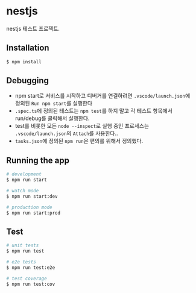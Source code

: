 # nestjs

nestjs 테스트 프로젝트.

## Installation

```bash
$ npm install
```

## Debugging

-   npm start로 서비스를 시작하고 디버거를 연결하려면 `.vscode/launch.json`에 정의된 `Run npm start`를 실행한다
-   `.spec.ts`에 정의된 테스트는 `npm test`를 하지 말고 각 테스트 항목에서 run/debug를 클릭해서 실행한다.
-   test를 비롯한 모든 `node --inspect`로 실행 중인 프로세스는 `.vscode/launch.json`의 `Attach`를 사용한다..
-   `tasks.json`에 정의된 `npm run`은 편의를 위해서 정의했다.

## Running the app

```bash
# development
$ npm run start

# watch mode
$ npm run start:dev

# production mode
$ npm run start:prod
```

## Test

```bash
# unit tests
$ npm run test

# e2e tests
$ npm run test:e2e

# test coverage
$ npm run test:cov
```
